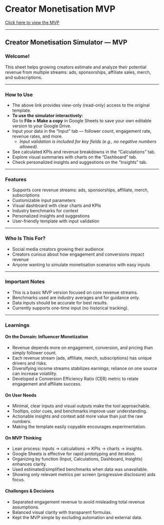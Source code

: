# Creator Monetisation MVP

[Click here to view the MVP](https://docs.google.com/spreadsheets/d/1kjNpsSpbQhq4EXEt8rgiy_0zS9MEh-f0umnE15vbSq4/edit?usp=sharing)

---

## Creator Monetisation Simulator — MVP

### Welcome!
This sheet helps growing creators estimate and analyze their potential revenue from multiple streams: ads, sponsorships, affiliate sales, merch, and subscriptions.

---

### How to Use

- The above link provides view-only (read-only) access to the original template.
- **To use the simulator interactively:**  
  Go to **File > Make a copy** in Google Sheets to save your own editable version to your Google Drive.
- Input your data in the “Input” tab — follower count, engagement rate, revenue rates, and more.  
  - *Input validation is included for key fields (e.g., no negative numbers allowed).*
- See calculated KPIs and revenue breakdowns in the “Calculations” tab.  
- Explore visual summaries with charts on the “Dashboard” tab.  
- Check personalized insights and suggestions on the “Insights” tab.

---

### Features

- Supports core revenue streams: ads, sponsorships, affiliate, merch, subscriptions
- Customizable input parameters
- Visual dashboard with clear charts and KPIs
- Industry benchmarks for context
- Personalized insights and suggestions
- User-friendly template with input validation

---

### Who Is This For?

- Social media creators growing their audience  
- Creators curious about how engagement and conversions impact revenue  
- Anyone wanting to simulate monetisation scenarios with easy inputs

---

### Important Notes

- This is a basic MVP version focused on core revenue streams.
- Benchmarks used are industry averages and for guidance only.  
- Data inputs should be accurate for best results.  
- Currently supports one-time input (no historical tracking).

---

### Learnings

#### On the Domain: Influencer Monetization
- Revenue depends more on engagement, conversion, and pricing than simply follower count.
- Each revenue stream (ads, affiliate, merch, subscriptions) has unique drivers and risks.
- Diversifying income streams stabilizes earnings; reliance on one source can increase volatility.
- Developed a Conversion Efficiency Ratio (CER) metric to relate engagement and affiliate success.

#### On User Needs
- Minimal, clear inputs and visual outputs make the tool approachable.
- Tooltips, color cues, and benchmarks improve user understanding.
- Actionable insights and context add more value than just the raw numbers.
- Making the template easily copyable encourages experimentation.

#### On MVP Thinking
- Lean process: inputs → calculations → KPIs → charts → insights.
- Google Sheets is effective for rapid prototyping and iteration.
- Organizing by function (Input, Calculations, Dashboard, Insights) enhances clarity.
- Used estimated/simplified benchmarks when data was unavailable.
- Showing only relevant metrics per screen (progressive disclosure) aids focus.

#### Challenges & Decisions
- Separated engagement revenue to avoid misleading total revenue assumptions.
- Balanced visual clarity with transparent formulas.
- Kept the MVP simple by excluding automation and external data.


